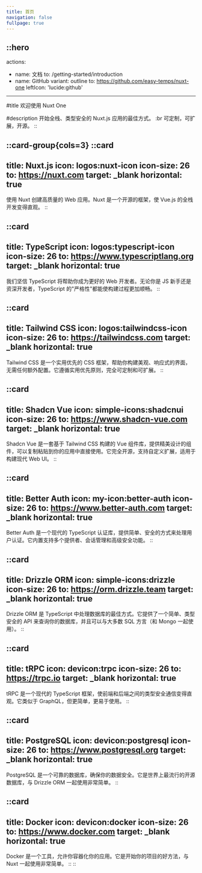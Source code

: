 ```yaml
---
title: 首页
navigation: false
fullpage: true
---
```


::hero
---
actions:
  - name: 文档
    to: /getting-started/introduction
  - name: GitHub
    variant: outline
    to: https://github.com/easy-temps/nuxt-one
    leftIcon: 'lucide:github'
---

#title
欢迎使用 Nuxt One

#description
开始全栈、类型安全的 Nuxt.js 应用的最佳方式。 :br 可定制，可扩展，开源。
::

::card-group{cols=3}
  ::card
  ---
  title: Nuxt.js
  icon: logos:nuxt-icon
  icon-size: 26
  to: https://nuxt.com
  target: _blank
  horizontal: true
  ---
  使用 Nuxt 创建高质量的 Web 应用。Nuxt 是一个开源的框架，使 Vue.js 的全栈开发变得直观。
  ::

  ::card
  ---
  title: TypeScript
  icon: logos:typescript-icon
  icon-size: 26
  to: https://www.typescriptlang.org
  target: _blank
  horizontal: true
  ---
  我们坚信 TypeScript 将帮助你成为更好的 Web 开发者。无论你是 JS 新手还是资深开发者，TypeScript 的"严格性"都能使构建过程更加顺畅。
  ::

  ::card
  ---
  title: Tailwind CSS
  icon: logos:tailwindcss-icon
  icon-size: 26
  to: https://tailwindcss.com
  target: _blank
  horizontal: true
  ---
  Tailwind CSS 是一个实用优先的 CSS 框架，帮助你构建美观、响应式的界面，无需任何额外配置。它遵循实用优先原则，完全可定制和可扩展。
  ::

  ::card
  ---
  title: Shadcn Vue
  icon: simple-icons:shadcnui
  icon-size: 26
  to: https://www.shadcn-vue.com
  target: _blank
  horizontal: true
  ---
  Shadcn Vue 是一套基于 Tailwind CSS 构建的 Vue 组件库，提供精美设计的组件，可以复制粘贴到你的应用中直接使用。它完全开源，支持自定义扩展，适用于构建现代 Web UI。
  ::
  
  ::card
  ---
  title: Better Auth
  icon: my-icon:better-auth
  icon-size: 26
  to: https://www.better-auth.com
  target: _blank
  horizontal: true
  ---
  Better Auth 是一个现代的 TypeScript 认证库，提供简单、安全的方式来处理用户认证。它内置支持多个提供者、会话管理和高级安全功能。
  ::

  ::card
  ---
  title: Drizzle ORM
  icon: simple-icons:drizzle
  icon-size: 26
  to: https://orm.drizzle.team
  target: _blank
  horizontal: true
  ---
  Drizzle ORM 是 TypeScript 中处理数据库的最佳方式。它提供了一个简单、类型安全的 API 来查询你的数据库，并且可以与大多数 SQL 方言（和 Mongo 一起使用）。
  ::

  ::card
  ---
  title: tRPC
  icon: devicon:trpc
  icon-size: 26
  to: https://trpc.io
  target: _blank
  horizontal: true
  ---
  tRPC 是一个现代的 TypeScript 框架，使前端和后端之间的类型安全通信变得直观。它类似于 GraphQL，但更简单，更易于使用。
  ::

  ::card
  ---
  title: PostgreSQL
  icon: devicon:postgresql
  icon-size: 26
  to: https://www.postgresql.org
  target: _blank
  horizontal: true
  ---
  PostgreSQL 是一个可靠的数据库，确保你的数据安全。它是世界上最流行的开源数据库，与 Drizzle ORM 一起使用非常简单。
  ::

  ::card
  ---
  title: Docker
  icon: devicon:docker
  icon-size: 26
  to: https://www.docker.com
  target: _blank
  horizontal: true
  ---
  Docker 是一个工具，允许你容器化你的应用。它是开始你的项目的好方法，与 Nuxt 一起使用非常简单。
  ::
::
